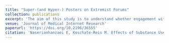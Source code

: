 ```yaml
---
title: "Super-(and Hyper-) Posters on Extremist Forums"
collection: publications
excerpt: 'The aim of this study is to understand whether engagement with a variety of Reddit subforums (subreddits) provides those who are recovering from opioid addiction with social capital, thereby reducing their risk of relapse across several years. More specifically, it examines the different effects that engagement with subreddits related to substance use, recovery, and non-using interests, respectively, have.'
venue: 'Journal of Medical Internet Research'
paperurl: 'https://doi.org/10.2196/36555'
citation: 'Naserianhanzaei E, Koschate-Reis M. Effects of Substance Use, Recovery, and Non–Drug-Related Online Community Participation on the Risk of a Use Episode During Remission From Opioid Use Disorder: Longitudinal Observational Study. Journal of Medical Internet Research. 31/05/2022:36555 (forthcoming/in press)'
---
```


